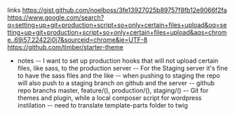 links 
https://gist.github.com/noelboss/3fe13927025b89757f8fb12e9066f2fa
https://www.google.com/search?q=setting+up+git+production+script+so+only+certain+files+upload&oq=setting+up+git+production+script+so+only+certain+files+upload&aqs=chrome..69i57.22422j0j7&sourceid=chrome&ie=UTF-8
https://github.com/timber/starter-theme

- notes 
-- I want to set up production hooks that will not upload certain files, like sass, to the production server
-- For the Staging server it's fine to have the sass files and the like 
-- when pushing to staging the repo will also push to a staging branch on github and the server
-- github repo branchs master, feature/(), production/(), staging/()
-- Git for themes and plugin, while a local composer script for wordpress instilation 
-- need to translate template-parts folder to twig

